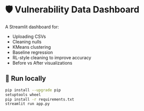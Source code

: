 # 🛡 Vulnerability Data Dashboard

A Streamlit dashboard for:
- Uploading CSVs
- Cleaning nulls
- KMeans clustering
- Baseline regression
- RL-style cleaning to improve accuracy
- Before vs After visualizations

## 🚀 Run locally

```bash
pip install --upgrade pip
setuptools wheel
pip install -r requirements.txt
streamlit run app.py
